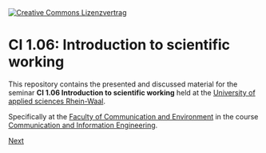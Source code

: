 <a rel="license" href="http://creativecommons.org/licenses/by-sa/4.0/">
  <img alt="Creative Commons Lizenzvertrag" style="border-width:0"
      src="https://i.creativecommons.org/l/by-sa/4.0/88x31.png" />
</a>

# CI 1.06: Introduction to scientific working

This repository contains the presented and discussed material for the seminar
**CI 1.06 Introduction to scientific working** held at the [University of
applied sciences Rhein-Waal](https://www.hochschule-rhein-waal.de).

Specifically at the [Faculty of Communication and Environment](https://www.hochschule-rhein-waal.de/en/faculties/communication-and-environment)
in the course [Communication and Information Engineering](https://www.hochschule-rhein-waal.de/de/fakultaeten/kommunikation-und-umwelt/studienangebot/bachelorstudiengaenge/communication-and).

[Next](Overview.md)
